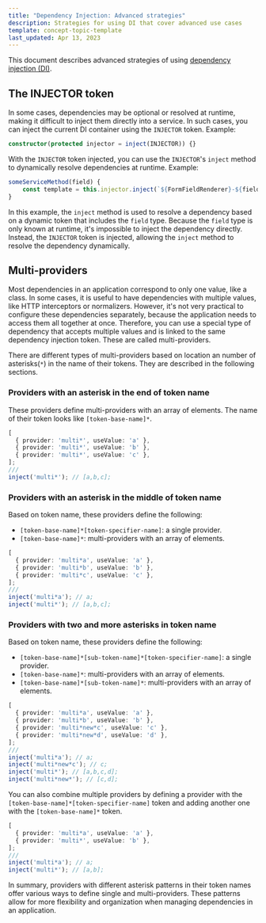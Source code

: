 ```yaml
---
title: "Dependency Injection: Advanced strategies"
description: Strategies for using DI that cover advanced use cases
template: concept-topic-template
last_updated: Apr 13, 2023
---
```


This document describes advanced strategies of using [dependency injection (DI)](/docs/scos/dev/front-end-development/{{page.version}}/oryx/dependency-injection/dependency-injection.html).


## The INJECTOR token

In some cases, dependencies may be optional or resolved at runtime, making it difficult to inject them directly into a service. In such cases, you can inject the current DI container using the `INJECTOR` token. Example:

```ts
constructor(protected injector = inject(INJECTOR)) {}
```

With the `INJECTOR` token injected, you can use the `INJECTOR`'s `inject` method to dynamically resolve dependencies at runtime. Example:

```ts
someServiceMethod(field) {
	const template = this.injector.inject(`${FormFieldRenderer}-${field.type}`);
}

```

In this example, the `inject` method is used to resolve a dependency based on a dynamic token that includes the `field` type. Because the `field` type is only known at runtime, it's impossible to inject the dependency directly. Instead, the `INJECTOR` token is injected, allowing the `inject` method to resolve the dependency dynamically.

## Multi-providers

Most dependencies in an application correspond to only one value, like a class. In some cases, it is useful to have dependencies with multiple values, like HTTP interceptors or normalizers. However, it's not very practical to configure these dependencies separately, because the application needs to access them all together at once. Therefore, you can use a special type of dependency that accepts multiple values and is linked to the same dependency injection token. These are called multi-providers.

There are different types of multi-providers based on location an number of asterisks(`*`) in  the name of their tokens. They are described in the following sections.

### Providers with an asterisk in the end of token name

These providers define multi-providers with an array of elements. The name of their token looks like `[token-base-name]*`.

```ts
[
  { provider: 'multi*', useValue: 'a' },
  { provider: 'multi*', useValue: 'b' },
  { provider: 'multi*', useValue: 'c' },
];
///
inject('multi*'); // [a,b,c];
```

### Providers with an asterisk in the middle of token name

Based on token name, these providers define the following:

- `[token-base-name]*[token-specifier-name]`: a single provider.
- `[token-base-name]*`: multi-providers with an array of elements.

```ts
[
  { provider: 'multi*a', useValue: 'a' },
  { provider: 'multi*b', useValue: 'b' },
  { provider: 'multi*c', useValue: 'c' },
];
///
inject('multi*a'); // a;
inject('multi*'); // [a,b,c];
```

### Providers with two and more asterisks in token name

Based on token name, these providers define the following:

- `[token-base-name]*[sub-token-name]*[token-specifier-name]`: a single provider.
- `[token-base-name]*`: multi-providers with an array of elements.
- `[token-base-name]*[sub-token-name]*`: multi-providers with an array of elements.

```ts
[
  { provider: 'multi*a', useValue: 'a' },
  { provider: 'multi*b', useValue: 'b' },
  { provider: 'multi*new*c', useValue: 'c' },
  { provider: 'multi*new*d', useValue: 'd' },
];
///
inject('multi*a'); // a;
inject('multi*new*c'); // c;
inject('multi*'); // [a,b,c,d];
inject('multi*new*'); // [c,d];
```

You can also combine multiple providers by defining a provider with the `[token-base-name]*[token-specifier-name]` token and adding another one with the `[token-base-name]*` token.

```ts
[
  { provider: 'multi*a', useValue: 'a' },
  { provider: 'multi*', useValue: 'b' },
];
///
inject('multi*a'); // a;
inject('multi*'); // [a,b];
```

In summary, providers with different asterisk patterns in their token names offer various ways to define single and multi-providers. These patterns allow for more flexibility and organization when managing dependencies in an application.
